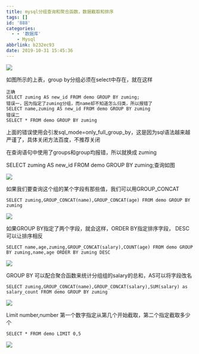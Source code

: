 ```yaml
---
title: mysql分组查询和聚合函数，数据截取和排序
tags: []
id: '888'
categories:
  - - '数据库'
    - Mysql
abbrlink: b232ec93
date: 2019-10-31 15:45:36
---
```


![](https://post.332b.com/wp-content/uploads/2019/10/20191031142611.png)

如图所示的上表，group by分组必须在select中存在，就在这样

```
正确
SELECT zuming AS new_id FROM demo GROUP BY zuming;
错误一，因为指定了zuming分组，而name却不知道怎么归类，所以报错了
SELECT name,zuming AS new_id FROM demo GROUP BY zuming
错误二
SELECT * FROM demo GROUP BY zuming 
```

上面的错误使用会引发sql\_mode=only\_full\_group\_by，这是因为sql语法越来越严谨了，具体关闭方法百度，不推荐关闭

在查询语句中使用了groups和group均报错，所以就换成 zuming

SELECT zuming AS new\_id FROM demo GROUP BY zuming;查询如图

![](https://post.332b.com/wp-content/uploads/2019/10/20191031143806.png)

如果我们要查询这个组的某个字段有那些值，我们可以用GROUP\_CONCAT

```
SELECT zuming,GROUP_CONCAT(name),GROUP_CONCAT(age) FROM demo GROUP BY zuming
```

![](https://post.332b.com/wp-content/uploads/2019/10/20191031144501.png)

如果GROUP BY指定了两个字段，就会这样，ORDER BY指定排序字段， DESC 可以让排序相反

```
SELECT name,age,zuming,GROUP_CONCAT(salary),COUNT(age) FROM demo GROUP BY zuming,name,age ORDER BY zuming DESC
```

![](https://post.332b.com/wp-content/uploads/2019/10/20191031151117.png)

GROUP BY 可以配合聚合函数来统计分组组的salary的总和，AS可以将字段改名

```
SELECT zuming,GROUP_CONCAT(name),GROUP_CONCAT(salary),SUM(salary) as salary_count FROM demo GROUP BY zuming
```

![](https://post.332b.com/wp-content/uploads/2019/10/20191031153129.png)

Limit number,number 第一个数字指定从第几个开始截取，第二个指定截取多少个

```
SELECT * FROM demo LIMIT 0,5
```

![](https://post.332b.com/wp-content/uploads/2019/10/20191031154311.png)